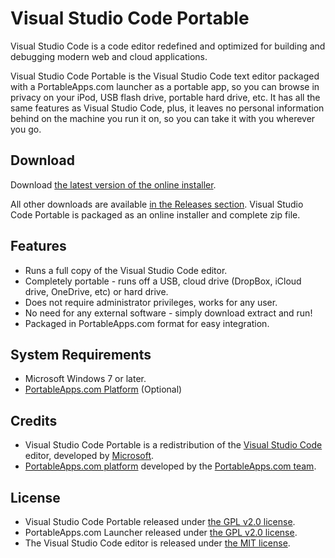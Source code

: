 # Visual Studio Code Portable

Visual Studio Code is a code editor redefined and optimized for building and
debugging modern web and cloud applications.

Visual Studio Code Portable is the Visual Studio Code text editor packaged with
a PortableApps.com launcher as a portable app, so you can browse in privacy on
your iPod, USB flash drive, portable hard drive, etc. It has all the same
features as Visual Studio Code, plus, it leaves no personal information behind
on the machine you run it on, so you can take it with you wherever you go.

## Download

Download [the latest version of the online installer][D1].

All other downloads are available [in the Releases section][D2]. Visual Studio Code Portable
is packaged as an online installer and complete zip file.

[D1]: https://github.com/garethflowers/vscode-portable/releases/tag/Latest
[D2]: https://github.com/garethflowers/vscode-portable/releases/latest

## Features

*	Runs a full copy of the Visual Studio Code editor.
*	Completely portable - runs off a USB, cloud drive (DropBox, iCloud drive, OneDrive, etc) or hard drive.
*	Does not require administrator privileges, works for any user.
*	No need for any external software - simply download extract and run!
*	Packaged in PortableApps.com format for easy integration.

## System Requirements

*	Microsoft Windows 7 or later.
*	[PortableApps.com Platform](https://portableapps.com/download) (Optional)

## Credits
*	Visual Studio Code Portable is a redistribution of the [Visual Studio Code](https://code.visualstudio.com) editor, developed by [Microsoft](https://www.microsoft.com).
*	[PortableApps.com platform](https://portableapps.com/download) developed by the [PortableApps.com team](https://portableapps.com).

## License

*	Visual Studio Code Portable released under [the GPL v2.0 license](https://raw.githubusercontent.com/garethflowers/vscode-portable/master/LICENSE).
*	PortableApps.com Launcher released under [the GPL v2.0 license](https://raw.githubusercontent.com/garethflowers/vscode-portable/master/VSCodePortable/Other/Source/LauncherLicense.txt).
*	The Visual Studio Code editor is released under [the MIT license](https://raw.githubusercontent.com/Microsoft/vscode/master/LICENSE.txt).
